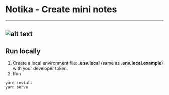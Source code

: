 # Notika - Create mini notes
---
![alt text](https://www.imagensn.com/images/2019/02/03/localhost_3000_.png)
--- 
## Run locally
1. Create a local environment file: **.env.local** (same as **.env.local.example**) with your developer token.
2. Run 
```
yarn install
yarn serve
```

